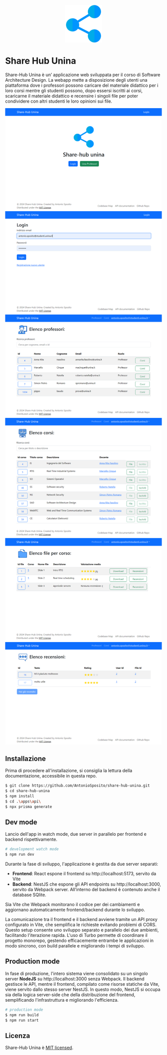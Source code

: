 <center><img src="./img/share.png" alt="Share-Hub unina logo" width="120" /></center>

# Share Hub Unina

Share-Hub Unina è un’ applicazione web sviluppata per il corso di Software Architecture Design. La webapp mette a disposizione degli utenti una piattaforma dove i professori possono caricare del materiale didattico per i loro corsi mentre gli studenti possono, dopo essersi iscritti ai corsi, scaricarne il materiale didattico e recensire i singoli file per poter condividere con altri studenti le loro opinioni sui file.

![Home page dell'applicazione](./img/homepage.png)
![Pagina di login](./img/login.png)
![Pagina dei professori](./img/professors.png)
![Pagina dei corsi](./img/courses.png)
![Pagina dei file](./img/files.png)
![Pagina delle recensioni](./img/reviews.png)

## Installazione

Prima di procedere all'installazione, si consiglia la lettura della documentazione, accessibile in questa repo.

```bash
$ git clone https://github.com/AntonioSposito/share-hub-unina.git
$ cd share-hub-unina
$ npm install
$ cd .\apps\api\
$ npx prisma generate
```

## Dev mode

Lancio dell'app in watch mode, due server in parallelo per frontend e backend rispettivamente.

```bash
# development watch mode
$ npm run dev
```

Durante la fase di sviluppo, l'applicazione è gestita da due server separati:

-   **Frontend**: React espone il frontend su http://localhost:5173, servito da Vite
-   **Backend**: NestJS che espone gli API endpoints su http://localhost:3000, servito da Webpack server. All’interno del backend è contenuto anche il database SQlite.

Sia Vite che Webpack monitorano il codice per dei cambiamenti e aggiornano automaticamente frontend/backend durante lo sviluppo.

La comunicazione tra il frontend e il backend avviene tramite un API proxy configurato in Vite, che semplifica le richieste evitando problemi di CORS. Questo setup consente uno sviluppo separato e parallelo dei due ambienti, facilitando l'iterazione rapida. L'uso di Turbo permette di coordinare il progetto monorepo, gestendo efficacemente entrambe le applicazioni in modo sincrono, con build parallele e migliorando i tempi di sviluppo.

## Production mode

In fase di produzione, l'intero sistema viene consolidato su un singolo server **NodeJS** su http://localhost:3000 senza Webpack. Il backend gestisce le API, mentre il frontend, compilato come risorse statiche da Vite, viene servito dallo stesso server NestJS. In questo modo, NestJS si occupa sia della logica server-side che della distribuzione del frontend, semplificando l'infrastruttura e migliorando l'efficienza.

```bash
# production mode
$ npm run build
$ npm run start
```

## Licenza

Share-Hub Unina è [MIT licensed](LICENSE).
